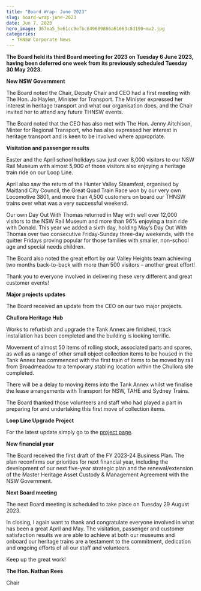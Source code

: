 ```yaml
---
title: "Board Wrap: June 2023"
slug: board-wrap-june-2023
date: Jun 7, 2023
hero_image: 367ea5_5e61cc9efbc649689866a61663c8d190~mv2.jpg
categories:
  - THNSW Corporate News
---
```



**The Board held its third Board meeting for 2023 on Tuesday 6 June 2023, having been deferred one week from its previously scheduled Tuesday 30 May 2023.**

**New NSW Government**

The Board noted the Chair, Deputy Chair and CEO had a first meeting with The Hon. Jo Haylen, Minister for Transport. The Minister expressed her interest in heritage transport and what our organisation does, and the Chair invited her to attend any future THNSW events.

The Board noted that the CEO has also met with The Hon. Jenny Aitchison, Minter for Regional Transport, who has also expressed her interest in heritage transport and is keen to be involved where appropriate.

**Visitation and passenger results**

Easter and the April school holidays saw just over 8,000 visitors to our NSW Rail Museum with almost 5,900 of those visitors also enjoying a heritage train ride on our Loop Line.

April also saw the return of the Hunter Valley Steamfest, organised by Maitland City Council, the Great Quad Train Race won by our very own Locomotive 3801, and more than 4,500 customers on board our THNSW trains over what was a very successful weekend.

Our own Day Out With Thomas returned in May with well over 12,000 visitors to the NSW Rail Museum and more than 96% enjoying a train ride with Donald. This year we added a sixth day, holding May’s Day Out With Thomas over two consecutive Friday-Sunday three-day weekends, with the quitter Fridays proving popular for those families with smaller, non-school age and special needs children.

The Board also noted the great effort by our Valley Heights team achieving two months back-to-back with more than 500 visitors – another great effort!

Thank you to everyone involved in delivering these very different and great customer events!

**Major projects updates**

The Board received an update from the CEO on our two major projects.

**Chullora Heritage Hub**

Works to refurbish and upgrade the Tank Annex are finished, track installation has been completed and the building is looking terrific.

Movement of almost 50 items of rolling stock, associated parts and spares, as well as a range of other small object collection items to be housed in the Tank Annex has commenced with the first train of items to be moved by rail from Broadmeadow to a temporary stabling location within the Chullora site completed.

There will be a delay to moving items into the Tank Annex whilst we finalise the lease arrangements with Transport for NSW, TAHE and Sydney Trains.

The Board thanked those volunteers and staff who had played a part in preparing for and undertaking this first move of collection items.

**Loop Line Upgrade Project**

For the latest update simply go to the [project page](http://www.thnsw.com.au/loop-line).

**New financial year**

The Board received the first draft of the FY 2023-24 Business Plan. The plan reconfirms our priorities for next financial year, including the development of our next five-year strategic plan and the renewal/extension of the Master Heritage Asset Custody & Management Agreement with the NSW Government.

**Next Board meeting**

The next Board meeting is scheduled to take place on Tuesday 29 August 2023.

In closing, I again want to thank and congratulate everyone involved in what has been a great April and May. The visitation, passenger and customer satisfaction results we are able to achieve at both our museums and onboard our heritage trains are a testament to the commitment, dedication and ongoing efforts of all our staff and volunteers.

Keep up the great work!

**The Hon. Nathan Rees**

Chair

